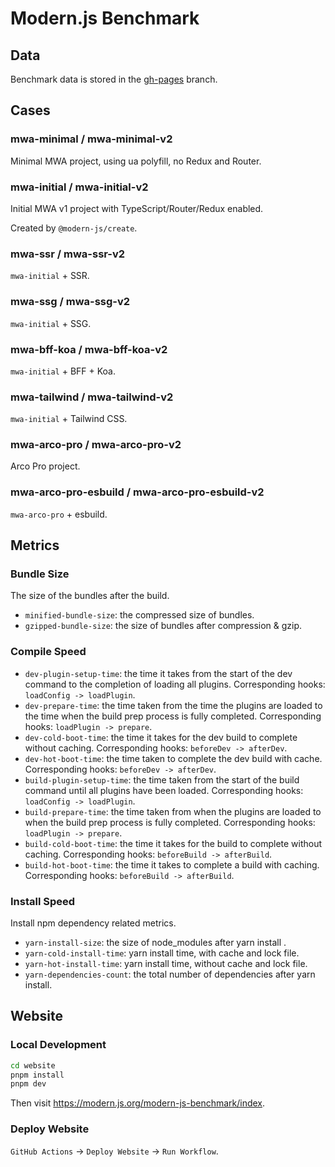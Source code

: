 # Modern.js Benchmark

## Data

Benchmark data is stored in the [gh-pages](https://github.com/modern-js-dev/modern-js-benchmark/tree/gh-pages) branch.

## Cases

### mwa-minimal / mwa-minimal-v2

Minimal MWA project, using ua polyfill, no Redux and Router.

### mwa-initial / mwa-initial-v2

Initial MWA v1 project with TypeScript/Router/Redux enabled.

Created by `@modern-js/create`.

### mwa-ssr / mwa-ssr-v2

`mwa-initial` + SSR.

### mwa-ssg / mwa-ssg-v2

`mwa-initial` + SSG.

### mwa-bff-koa / mwa-bff-koa-v2

`mwa-initial` + BFF + Koa.

### mwa-tailwind /  mwa-tailwind-v2

`mwa-initial` + Tailwind CSS.

### mwa-arco-pro / mwa-arco-pro-v2

Arco Pro project.

### mwa-arco-pro-esbuild / mwa-arco-pro-esbuild-v2

`mwa-arco-pro` + esbuild.

## Metrics

### Bundle Size

The size of the bundles after the build.

- `minified-bundle-size`: the compressed size of bundles.
- `gzipped-bundle-size`: the size of bundles after compression & gzip.

### Compile Speed

- `dev-plugin-setup-time`: the time it takes from the start of the dev command to the completion of loading all plugins. Corresponding hooks: `loadConfig -> loadPlugin`.
- `dev-prepare-time`: the time taken from the time the plugins are loaded to the time when the build prep process is fully completed. Corresponding hooks: `loadPlugin -> prepare`.
- `dev-cold-boot-time`: the time it takes for the dev build to complete without caching. Corresponding hooks: `beforeDev -> afterDev`.
- `dev-hot-boot-time`: the time taken to complete the dev build with cache. Corresponding hooks: `beforeDev -> afterDev`.
- `build-plugin-setup-time`: the time taken from the start of the build command until all plugins have been loaded. Corresponding hooks: `loadConfig -> loadPlugin`.
- `build-prepare-time`: the time taken from when the plugins are loaded to when the build prep process is fully completed. Corresponding hooks: `loadPlugin -> prepare`.
- `build-cold-boot-time`: the time it takes for the build to complete without caching. Corresponding hooks: `beforeBuild -> afterBuild`.
- `build-hot-boot-time`: the time it takes to complete a build with caching. Corresponding hooks: `beforeBuild -> afterBuild`.

### Install Speed

Install npm dependency related metrics.

- `yarn-install-size`: the size of node_modules after yarn install .
- `yarn-cold-install-time`: yarn install time, with cache and lock file.
- `yarn-hot-install-time`: yarn install time, without cache and lock file.
- `yarn-dependencies-count`: the total number of dependencies after yarn install.

## Website

### Local Development

```bash
cd website
pnpm install
pnpm dev
```

Then visit https://modern.js.org/modern-js-benchmark/index.

### Deploy Website

`GitHub Actions` -> `Deploy Website` -> `Run Workflow`.

